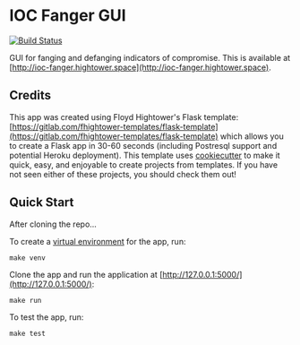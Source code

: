 # IOC Fanger GUI

[![Build Status](https://travis-ci.org/fhightower/ioc-fanger-gui.svg?branch=master)](https://travis-ci.org/fhightower/ioc-fanger-gui)

GUI for fanging and defanging indicators of compromise. This is available at [http://ioc-fanger.hightower.space](http://ioc-fanger.hightower.space).

## Credits

This app was created using Floyd Hightower's Flask template: [https://gitlab.com/fhightower-templates/flask-template](https://gitlab.com/fhightower-templates/flask-template) which allows you to create a Flask app in 30-60 seconds (including Postresql support and potential Heroku deployment). This template uses [cookiecutter](https://github.com/audreyr/cookiecutter) to make it quick, easy, and enjoyable to create projects from templates. If you have not seen either of these projects, you should check them out!

## Quick Start

After cloning the repo...

To create a [virtual environment](http://docs.python-guide.org/en/latest/dev/virtualenvs/) for the app, run:

```
make venv
```

Clone the app and run the application at [http://127.0.0.1:5000/](http://127.0.0.1:5000/):

```
make run
```

To test the app, run:

```
make test
```
